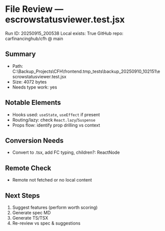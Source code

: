 # File Review — escrowstatusviewer.test.jsx
Run ID: 20250915_200538
Local exists: True
GitHub repo: carfinancinghub/cfh @ main

## Summary
- Path: C:\Backup_Projects\CFH\frontend\.tmp_tests\backup_20250910_102151\escrowstatusviewer.test.jsx
- Size: 4072 bytes
- Needs type work: yes

## Notable Elements
- Hooks used: `useState`, `useEffect` if present
- Routing/lazy: check `React.lazy`/`Suspense`
- Props flow: identify prop drilling vs context

## Conversion Needs
- Convert to .tsx, add FC<Props> typing, children?: ReactNode

## Remote Check
- Remote not fetched or no local content

## Next Steps
1) Suggest features (perform worth scoring)
2) Generate spec MD
3) Generate TS/TSX
4) Re-review vs spec & suggestions